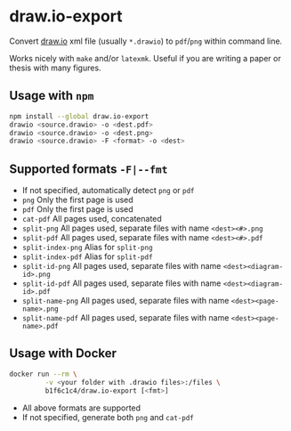 # draw.io-export

Convert [draw.io](https://app.diagrams.net/) xml file (usually `*.drawio`) to `pdf`/`png` within command line.

Works nicely with `make` and/or `latexmk`. Useful if you are writing a paper or thesis with many figures.

## Usage with `npm`

```bash
npm install --global draw.io-export
drawio <source.drawio> -o <dest.pdf>
drawio <source.drawio> -o <dest.png>
drawio <source.drawio> -F <format> -o <dest>
```

## Supported formats `-F|--fmt`

- If not specified, automatically detect `png` or `pdf`
- `png` Only the first page is used
- `pdf` Only the first page is used
- `cat-pdf` All pages used, concatenated
- `split-png` All pages used, separate files with name `<dest><#>.png`
- `split-pdf` All pages used, separate files with name `<dest><#>.pdf`
- `split-index-png` Alias for `split-png`
- `split-index-pdf` Alias for `split-pdf`
- `split-id-png` All pages used, separate files with name `<dest><diagram-id>.png`
- `split-id-pdf` All pages used, separate files with name `<dest><diagram-id>.pdf`
- `split-name-png` All pages used, separate files with name `<dest><page-name>.png`
- `split-name-pdf` All pages used, separate files with name `<dest><page-name>.pdf`

## Usage with Docker

```bash
docker run --rm \
         -v <your folder with .drawio files>:/files \
         b1f6c1c4/draw.io-export [<fmt>]
```

- All above formats are supported
- If not specified, generate both `png` and `cat-pdf`

